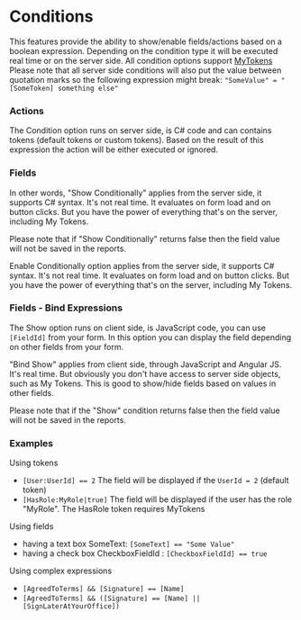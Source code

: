 # Conditions

This features provide the ability to show/enable fields/actions based on a boolean expression. Depending on the condition type it will be executed real time or on the server side. All condition options support [MyTokens](http://www.dnnsharp.com/dnn/modules/my-custom-tokens)
Please note that all server side conditions will also put the value between quotation marks so the following expression might break:
`"SomeValue" = "[SomeToken] something else"`

### Actions

The Condition option runs on server side, is C# code and can contains tokens (default tokens or custom tokens). Based on the result of this expression the action will be either executed or ignored.

### Fields

In other words, "Show Conditionally" applies from the server side, it supports C# syntax. It's not real time. It evaluates on form load and on button clicks. But you have the power of everything that's on the server, including My Tokens.     

Please note that if "Show Conditionally" returns false then the field value will not be saved in the reports.

Enable Conditionally option applies from the server side, it supports C# syntax. It's not real time. It evaluates on form load and on button clicks. But you have the power of everything that's on the server, including My Tokens.

### Fields - Bind Expressions

The Show option runs on client side, is JavaScript code, you can use `[FieldId]` from your form. In this option you can display the field depending on other fields from your form.

"Bind Show" applies from client side, through JavaScript and Angular JS. It's real time. But obviously you don't have access to server side objects, such as My Tokens. This is good to show/hide fields based on values in other fields.

Please note that if the "Show" condition returns false then the field value will not be saved in the reports.

### Examples

Using tokens
- `[User:UserId] == 2`  The field will be displayed if the `UserId = 2` (default token)
- `[HasRole:MyRole|true]` The field will be displayed if the user has the role "MyRole". The HasRole token requires MyTokens

Using fields
- having a text box SomeText: `[SomeText] == "Some Value"`
- having a check box CheckboxFieldId : `[CheckboxFieldId] == true`

Using complex expressions
-    `[AgreedToTerms] && [Signature] == [Name]`
-    `[AgreedToTerms] && ([Signature] == [Name] || [SignLaterAtYourOffice])`